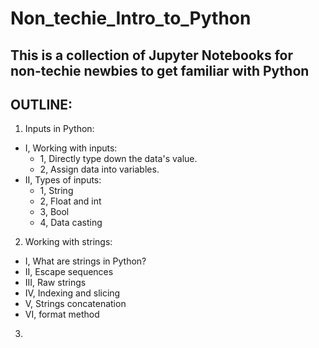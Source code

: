 # Non_techie_Intro_to_Python
This is a collection of Jupyter Notebooks for non-techie newbies to get familiar with Python
----
## OUTLINE:
1. Inputs in Python:
  - I, Working with inputs:
      - 1, Directly type down the data's value.
      - 2, Assign data into variables.
  - II, Types of inputs:
    - 1, String
    - 2, Float and int
    - 3, Bool
    - 4, Data casting
2. Working with strings:
  - I, What are strings in Python?
  - II, Escape sequences
  - III, Raw strings
  - IV, Indexing and slicing
  - V, Strings concatenation
  - VI, format method
3.  
